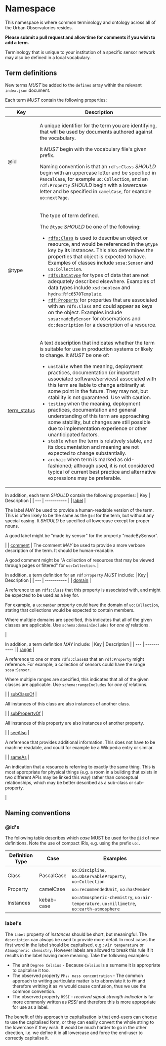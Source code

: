 # Namespace

This namespace is where common terminology and ontology across all of the Urban
Observatories resides.

**Please submit a pull request and allow time for comments if you wish to add a term.**

Terminology that is unique to your institution of a specific sensor network may also be
defined in a local vocabulary.

## Term definitions

New terms *MUST* be added to the `defines` array within the relevant `index.json` document.

Each term *MUST* contain the following properties:

| Key | Description |
| --- | ----------- |
| @id | <p>A unique identifier for the term you are identifying, that will be used by documents authored against the vocabulary.</p><p>It *MUST* begin with the vocabulary file's given prefix.</p><p>Naming convention is that an `rdfs:Class` *SHOULD* begin with an uppercase letter and be specified in `PascalCase`, for example `uo:Collection`, and an `rdf:Property` *SHOULD* begin with a lowercase letter and be specified in `camelCase`, for example `uo:nextPage`.</p> |
| @type | <p>The type of term defined.</p><p>The `@type` *SHOULD* be one of the following:</p><ul><li>[`rdfs:Class`](https://www.w3.org/TR/rdf-schema/#ch_classes) is used to describe an object or resource, and would be referenced in the `@type` key by its instances. This also determines the properties that object is expected to have. Examples of classes include `sosa:Sensor` and `uo:Collection`.</li><li>[`rdfs:Datatype`](https://www.w3.org/TR/rdf-schema/#ch_datatype) for types of data that are not adequately described elsewhere. Examples of data types include `xsd:boolean` and `hydra:Rfc6570Template`.</li><li>[`rdf:Property`](https://www.w3.org/TR/rdf-schema/#ch_property) for properties that are associated with an `rdfs:Class` and could appear as keys on the object. Examples include `sosa:madeBySensor` for observations and `dc:description` for a description of a resource.</li></ul> |
| [term_status](https://www.w3.org/2003/06/sw-vocab-status/note) | <p>A text description that indicates whether the term is suitable for use in production systems or likely to change. It *MUST* be one of:</p><ul><li>`unstable` when the meaning, deployment practices, documentation (or important associated software/services) associated with this term are liable to change arbitrarily at some point in the future. They may not, but stability is not guaranteed. Use with caution.</li><li>`testing` when the meaning, deployment practices, documentation and general understanding of this term are approaching some stability, but changes are still possible due to implementation experience or other unanticipated factors.</li><li>`stable` when the term is relatively stable, and its documentation and meaning are not expected to change substantially.</li><li>`archaic` when term is marked as old-fashioned; although used, it is not considered typical of current best practice and alternative expressions may be preferable.</li></ul> |

In addition, each term *SHOULD* contain the following properties:
| Key | Description |
| --- | ----------- |
| [label](https://www.w3.org/TR/rdf-schema/#ch_label) | <p>The label *MAY* be used to provide a human-readable version of the term. This is often likely to be the same as the `@id` for the term, but without any special casing. It *SHOULD* be specified all lowercase except for proper nouns.</p><p>A good label might be "made by sensor" for the property "madeBySensor".</p> |
| [comment](https://www.w3.org/TR/rdf-schema/#ch_comment) | The comment *MAY* be used to provide a more verbose description of the term. It should be human-readable.</p><p>A good comment might be "A collection of resources that may be viewed through pages or filtered" for `uo:Collection`. |
  
In addition, a term definition for an `rdf:Property` *MUST* include:
| Key | Description |
| --- | ----------- |
| [domain](https://www.w3.org/TR/rdf-schema/#ch_domain) | <p>A reference to an `rdfs:Class` that this property is associated with, and might be expected to be used as a key for.</p><p>For example, a `uo:member` property could have the domain of `uo:Collection`, stating that collections would be expected to contain members.</p><p>Where multiple domains are specified, this indicates that all of the given classes are applicable. Use `schema:domainIncludes` for *one of* relations.</p> |

In addition, a term definition *MAY* include:
| Key | Description |
| --- | ----------- |
| [range](https://www.w3.org/TR/rdf-schema/#ch_range) | <p>A reference to one or more `rdfs:Class`es that an `rdf:Property` might reference. For example, a collection of sensors could have the range `sosa:Sensor`.</p><p>Where multiple ranges are specified, this indicates that all of the given classes are applicable. Use `schema:rangeIncludes` for *one of* relations.</p> |
| [subClassOf](https://www.w3.org/TR/rdf-schema/#ch_range) | <p>All instances of this class are also instances of another class.</p> |
| [subPropertyOf](https://www.w3.org/TR/rdf-schema/#ch_subpropertyof) | <p>All instances of this property are also instances of another property.</p> |
| [seeAlso](https://www.w3.org/TR/rdf-schema/#ch_seealso) | <p>A reference that provides additional information. This does not have to be machine readable, and could for example be a Wikipedia entry or similar.</p> |
| [sameAs](https://www.w3.org/TR/owl-ref/#sameAs-def) | <p>An indication that a resource is referring to exactly the same thing. This is most appropriate for physical things (e.g. a room in a building that exists in two different APIs may be linked this way) rather than conceptual relationships, which may be better described as a sub-class or sub-property.</p> |


## Naming conventions

### @id's

The following table describes which *case* MUST be used for the `@id` of new definitions. Note the use of compact IRIs, e.g. using the prefix `uo:`. 

Definition Type | Case | Examples
--- | --- | ---
Class | PascalCase | `uo:Discipline`, `uo:ObservableProperty`, `uo:Collection`
Property | camelCase | `uo:recommendedUnit`, `uo:hasMember`
Instances | kebab-case | `uo:atmospheric-chemistry`, `uo:air-temperature`, `uo:millimetre`, `uo:earth-atmosphere`

### label's

The `label` property of *instances* should be short, but meaningful. The `description` can always be used to provide more detail. In most cases the first word in the label should be capitalised, e.g.: `Air temperature` or `Atmospheric chemistry`. However labels are allowed to break this rule if it results in the label having more meaning. Take the following examples:

- The unit `Degree Celsius` - Because `Celsius` is a surname it is appropriate to capitalise it too. 
- The observed property `PM₁₀ mass concentration` - The common approach to writing particulate matter is to abbreviate it to `PM` and therefore writting it as `Pm` would cause confusion, thus we use the common convention.
- The observed property `RSSI` - *received signal strength indicator* is far more commonly written as *RSSI* and therefore this is more appropriate for use as a label.

The benefit of this approach to capitalisation is that end-users can choose to use the capitalised form, or they can easily convert the whole string to the lowercase if they wish. It would be much harder to go in the other direction, i.e. we define it in all lowercase and force the end-user to correctly capitalise it.
